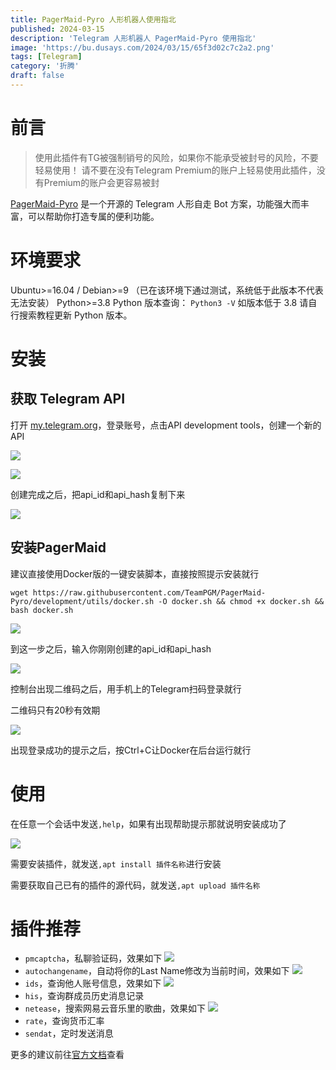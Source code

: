 ```yaml
---
title: PagerMaid-Pyro 人形机器人使用指北
published: 2024-03-15
description: 'Telegram 人形机器人 PagerMaid-Pyro 使用指北'
image: 'https://bu.dusays.com/2024/03/15/65f3d02c7c2a2.png'
tags: [Telegram]
category: '折腾'
draft: false 
---
```


# 前言

> 使用此插件有TG被强制销号的风险，如果你不能承受被封号的风险，不要轻易使用！
> 请不要在没有Telegram Premium的账户上轻易使用此插件，没有Premium的账户会更容易被封

[PagerMaid-Pyro](https://github.com/TeamPGM/PagerMaid-Pyro) 是一个开源的 Telegram 人形自走 Bot 方案，功能强大而丰富，可以帮助你打造专属的便利功能。

# 环境要求

Ubuntu>=16.04 / Debian>=9 （已在该环境下通过测试，系统低于此版本不代表无法安装）
Python>=3.8
Python 版本查询： `Python3 -V`
如版本低于 3.8 请自行搜索教程更新 Python 版本。

# 安装

## 获取 Telegram API

打开 [my.telegram.org](https://my.telegram.org)，登录账号，点击API development tools，创建一个新的API

![](https://bu.dusays.com/2024/03/15/65f3257c74e78.png "")

![](https://bu.dusays.com/2024/03/15/65f3264d3f8f9.png "")

创建完成之后，把api_id和api_hash复制下来

![](https://bu.dusays.com/2024/03/15/65f3c6c112142.png "")

## 安装PagerMaid

建议直接使用Docker版的一键安装脚本，直接按照提示安装就行

```
wget https://raw.githubusercontent.com/TeamPGM/PagerMaid-Pyro/development/utils/docker.sh -O docker.sh && chmod +x docker.sh && bash docker.sh
```

![](https://bu.dusays.com/2024/03/15/65f3c86be0de7.png "")

到这一步之后，输入你刚刚创建的api_id和api_hash

![](https://bu.dusays.com/2024/03/15/65f3c910899be.png "")

控制台出现二维码之后，用手机上的Telegram扫码登录就行

二维码只有20秒有效期

![](https://bu.dusays.com/2024/03/15/65f3c9111f034.png "")

出现登录成功的提示之后，按Ctrl+C让Docker在后台运行就行

# 使用

在任意一个会话中发送`,help`，如果有出现帮助提示那就说明安装成功了

![](https://bu.dusays.com/2024/03/15/65f3cad331a5b.png "")

需要安装插件，就发送`,apt install 插件名称`进行安装

需要获取自己已有的插件的源代码，就发送`,apt upload 插件名称`

# 插件推荐

- `pmcaptcha`，私聊验证码，效果如下
  ![](https://bu.dusays.com/2024/03/15/65f3ce2c02512.png "")
- `autochangename`，自动将你的Last Name修改为当前时间，效果如下
  ![](https://bu.dusays.com/2024/03/15/65f3ccec68566.png "")
- `ids`，查询他人账号信息，效果如下
  ![](https://bu.dusays.com/2024/03/15/65f3cd6c00e4e.png "")
- `his`，查询群成员历史消息记录
- `netease`，搜索网易云音乐里的歌曲，效果如下
  ![](https://bu.dusays.com/2024/03/15/65f3cf50c49c4.png "")
- `rate`，查询货币汇率
- `sendat`，定时发送消息

更多的建议前往[官方文档](https://telegra.ph/PagerMaid-Plugins-11-27)查看
